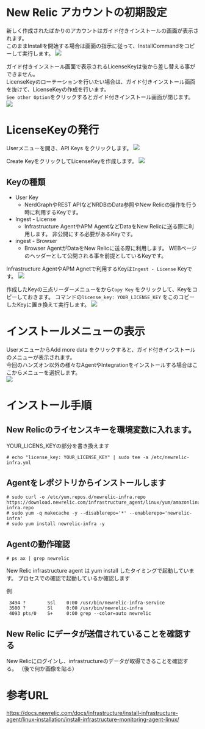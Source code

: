 # New Relic アカウントの初期設定
新しく作成されたばかりのアカウントはガイド付きインストールの画面が表示されます。  
このままInstallを開始する場合は画面の指示に従って、InstallCommandをコピーして実行します。
![](https://github.com/qryuu/handson20220914/blob/main/2022-09-19_19h30_55.png)

ガイド付きインストール画面で表示されるLicenseKeyは後から差し替える事ができません。  
LicenseKeyのローテーションを行いたい場合は、ガイド付きインストール画面を抜けて、LicenseKeyの作成を行います。  
`See other Option`をクリックするとガイド付きインストール画面が閉じます。
![](https://github.com/qryuu/handson20220914/blob/main/2022-09-19_19h30_39.png)

# LicenseKeyの発行
Userメニューを開き、API Keys をクリックします。
![](https://github.com/qryuu/handson20220914/blob/main/2022-09-19_19h31_52.png)

Create KeyをクリックしてLicenseKeyを作成します。
![](https://github.com/qryuu/handson20220914/blob/main/2022-09-19_19h32_27.png)

## Keyの種類
- User Key 
  - NerdGraphやREST APIなどNRDBのData参照やNew Relicの操作を行う時に利用するKeyです。
- Ingest - License
  - Infrastructure AgentやAPM AgentなどDataをNew Relicに送る際に利用します。 非公開にする必要があるKeyです。
- ingest - Browser
  - Browser AgentがDataをNew Relicに送る際に利用します。 WEBページのヘッダーとして公開される事を前提としているKeyです。

Infrastructure AgentやAPM Agnetで利用するKeyは`Ingest - License` Keyです。
![](https://github.com/qryuu/handson20220914/blob/main/2022-09-19_19h32_46.png)

作成したKeyの三点リーダーメニューをから`Copy Key` をクリックして、Keyをコピーしておきます。
コマンドの`license_key: YOUR_LICENSE_KEY` をこのコピーしたKeyに置き換えて実行します。
![](https://github.com/qryuu/handson20220914/blob/main/2022-09-19_19h34_09.png)

# インストールメニューの表示
UserメニューからAdd more data をクリックすると、ガイド付きインストールのメニューが表示されます。  
今回のハンズオン以外の様々なAgentやIntegrationをインストールする場合はここからメニューを選択します。  
![](https://github.com/qryuu/handson20220914/blob/main/2022-09-19_19h34_35.png)

# インストール手順

## New Relicのライセンスキーを環境変数に入れます。
YOUR_LICENS_KEYの部分を書き換えます

```
# echo "license_key: YOUR_LICENSE_KEY" | sudo tee -a /etc/newrelic-infra.yml
```

## Agentをレポジトリからインストールします

```
# sudo curl -o /etc/yum.repos.d/newrelic-infra.repo https://download.newrelic.com/infrastructure_agent/linux/yum/amazonlinux/2/x86_64/newrelic-infra.repo
# sudo yum -q makecache -y --disablerepo='*' --enablerepo='newrelic-infra'
# sudo yum install newrelic-infra -y
```

## Agentの動作確認

```
# ps ax | grep newrelic
```

New Relic infrastructure agent は yum install したタイミングで起動しています。
プロセスでの確認で起動しているか確認します

例
```
 3494 ?        Ssl    0:00 /usr/bin/newrelic-infra-service
 3500 ?        Sl     0:00 /usr/bin/newrelic-infra
 4093 pts/0    S+     0:00 grep --color=auto newrelic
```

## New Relic にデータが送信されていることを確認する

New Relicにログインし、infrastructureのデータが取得できることを確認する。
（後で何か画像を貼る）


# 参考URL
https://docs.newrelic.com/docs/infrastructure/install-infrastructure-agent/linux-installation/install-infrastructure-monitoring-agent-linux/
